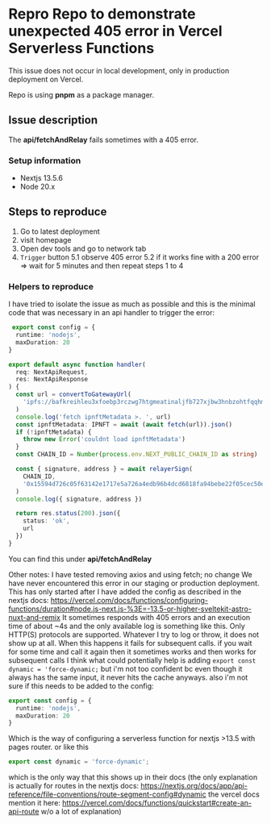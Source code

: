 # Repro Repo to demonstrate unexpected 405 error in Vercel Serverless Functions

This issue does not occur in local development, only in production deployment on Vercel.

Repo is using **pnpm** as a package manager.

## Issue description

The **api/fetchAndRelay** fails sometimes with a 405 error.

### Setup information

- Nextjs 13.5.6
- Node 20.x

## Steps to reproduce

1. Go to latest deployment
2. visit homepage
3. Open dev tools and go to network tab
4. `Trigger` button
5.1 observe 405 error
5.2 if it works fine with a 200 error => wait for 5 minutes and then repeat steps 1 to 4

### Helpers to reproduce

I have tried to isolate the issue as much as possible and this is the minimal code that was necessary in an api handler to trigger the error:

```ts
 export const config = {
  runtime: 'nodejs',
  maxDuration: 20
}

export default async function handler(
  req: NextApiRequest,
  res: NextApiResponse
) {
  const url = convertToGatewayUrl(
    'ipfs://bafkreihleu3xfoebp3rczwg7htgmeatinaljfb727xjbw3hnbzohtfqqhm'
  )
  console.log('fetch ipnftMetadata >. ', url)
  const ipnftMetadata: IPNFT = await (await fetch(url)).json()
  if (!ipnftMetadata) {
    throw new Error('couldnt load ipnftMetadata')
  }
  const CHAIN_ID = Number(process.env.NEXT_PUBLIC_CHAIN_ID as string)

  const { signature, address } = await relayerSign(
    CHAIN_ID,
    '0x15594d726c05f63142e1717e5a726a4edb96b4dcd6818fa94bebe22f05cec50e'
  )
  console.log({ signature, address })

  return res.status(200).json({
    status: 'ok',
    url
  })
}
```

You can find this under **api/fetchAndRelay**

<!-- I have created two more test apis:

api/fetchMetadata which only fetches the IPNFT Metadata : No errors here
api/relay which only triggers a signature from the relayer: No errors here
You can go to /playground/test to find three buttons that trigger those api's**

Note: It could be that I just wasn't lucky in triggering the error so far since I have observed flakiness:
Private User Image -->

Other notes:
I have tested removing axios and using fetch; no change
We have never encountered this error in our staging or production deployment. This has only started after I have added the config as described in the nextjs docs: <https://vercel.com/docs/functions/configuring-functions/duration#node.js-next.js-%3E=-13.5-or-higher-sveltekit-astro-nuxt-and-remix>
It sometimes responds with 405 errors and an execution time of about ~4s and the only available log is something like this. Only HTTP(S) protocols are supported.
Whatever I try to log or throw, it does not show up at all.
When this happens it fails for subsequent calls.
if you wait for some time and call it again then it sometimes works and then works for subsequent calls
I think what could potentially help is adding `export const dynamic = 'force-dynamic;` but i'm not too confident bc even though it always has the same input, it never hits the cache anyways.
also i'm not sure if this needs to be added to the config:

```ts
export const config = {
  runtime: 'nodejs',
  maxDuration: 20
}
```

Which is the way of configuring a serverless function for nextjs >13.5 with pages router.
or like this

```ts
export const dynamic = 'force-dynamic';
```

which is the only way that this shows up in their docs (the only explanation is actually for routes in the nextjs docs: <https://nextjs.org/docs/app/api-reference/file-conventions/route-segment-config#dynamic>
the vercel docs mention it here: <https://vercel.com/docs/functions/quickstart#create-an-api-route> w/o a lot of explanation)
